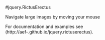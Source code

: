 #jquery.RictusErectus

Navigate large images by moving your mouse

For documentation and examples see (http://aef-.github.io/jquery.rictuserectus).
